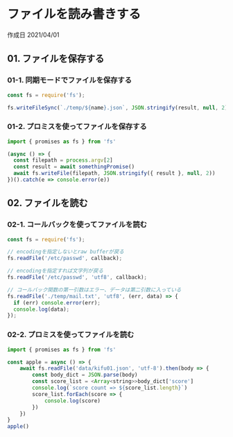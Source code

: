 # ファイルを読み書きする

作成日 2021/04/01

## 01. ファイルを保存する

### 01-1. 同期モードでファイルを保存する

```javascript
const fs = require('fs');

fs.writeFileSync(`./temp/${name}.json`, JSON.stringify(result, null, 2));
```

### 01-2. プロミスを使ってファイルを保存する

```javascript
import { promises as fs } from 'fs'

(async () => {
  const filepath = process.argv[2]
  const result = await somethingPromise()
  await fs.writeFile(filepath, JSON.stringify({ result }, null, 2))
})().catch(e => console.error(e))
```

## 02. ファイルを読む

### 02-1. コールバックを使ってファイルを読む

```javascript
const fs = require('fs');

// encodingを指定しないとraw bufferが戻る
fs.readFile('/etc/passwd', callback);

// encodingを指定すれば文字列が戻る
fs.readFile('/etc/passwd', 'utf8', callback);

// コールバック関数の第一引数はエラー、データは第二引数に入っている
fs.readFile('./temp/mail.txt', 'utf8', (err, data) => {
  if (err) console.error(err);
  console.log(data);
});
```

### 02-2. プロミスを使ってファイルを読む

```javascript
import { promises as fs } from 'fs'

const apple = async () => {
    await fs.readFile('data/kifu01.json', 'utf-8').then(body => {
        const body_dict = JSON.parse(body)
        const score_list = <Array<string>>body_dict['score']
        console.log(`score count => ${score_list.length}`)
        score_list.forEach(score => {
            console.log(score)            
        })
    })
}
apple()
```
